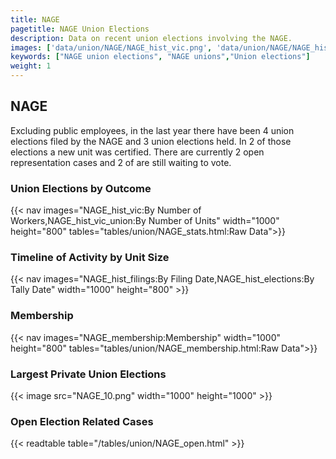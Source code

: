 ```yaml
---
title: NAGE
pagetitle: NAGE Union Elections
description: Data on recent union elections involving the NAGE.
images: ['data/union/NAGE/NAGE_hist_vic.png', 'data/union/NAGE/NAGE_hist_size.png', 'data/union/NAGE/NAGE_10.png']
keywords: ["NAGE union elections", "NAGE unions","Union elections"]
weight: 1
---
```

##  NAGE

Excluding public employees, in the last year there have been 4 union elections filed by the NAGE and 3 union elections held. In 2 of those elections a new unit was certified. There are currently 2 open representation cases and 2 of are still waiting to vote.

### Union Elections by Outcome
{{< nav images="NAGE_hist_vic:By Number of Workers,NAGE_hist_vic_union:By Number of Units" width="1000" height="800" tables="tables/union/NAGE_stats.html:Raw Data">}}

### Timeline of Activity by Unit Size
{{< nav images="NAGE_hist_filings:By Filing Date,NAGE_hist_elections:By Tally Date" width="1000" height="800" >}}

### Membership
{{< nav images="NAGE_membership:Membership" width="1000" height="800" tables="tables/union/NAGE_membership.html:Raw Data">}}

### Largest Private Union Elections
{{< image src="NAGE_10.png" width="1000" height="1000"  >}}

### Open Election Related Cases
{{< readtable table="/tables/union/NAGE_open.html" >}}

